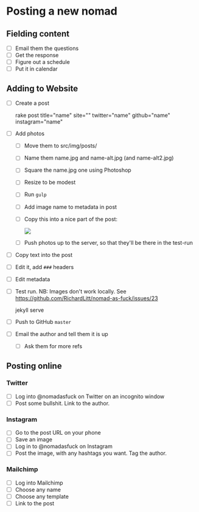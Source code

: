 # Posting a new nomad

## Fielding content

- [ ] Email them the questions
- [ ] Get the response
- [ ] Figure out a schedule
- [ ] Put it in calendar

## Adding to Website

- [ ] Create a post

    rake post title="name" site="" twitter="name" github="name" instagram="name"

- [ ] Add photos
  - [ ] Move them to src/img/posts/
  - [ ] Name them name.jpg and name-alt.jpg (and name-alt2.jpg)
  - [ ] Square the name.jpg one using Photoshop
  - [ ] Resize to be modest
  - [ ] Run `gulp`
  - [ ] Add image name to metadata in post
  - [ ] Copy this into a nice part of the post:

    <img src="{{ BASE_PATH }}/assets/img/posts/name-alt.jpg" class="inner-post-image" />

  - [ ] Push photos up to the server, so that they'll be there in the test-run
- [ ] Copy text into the post
- [ ] Edit it, add `###` headers
- [ ] Edit metadata
- [ ] Test run. NB: Images don't work locally. See https://github.com/RichardLitt/nomad-as-fuck/issues/23

    jekyll serve


- [ ] Push to GitHub `master`
- [ ] Email the author and tell them it is up
  - [ ] Ask them for more refs

## Posting online

### Twitter
- [ ] Log into @nomadasfuck on Twitter on an incognito window
- [ ] Post some bullshit. Link to the author.

### Instagram
- [ ] Go to the post URL on your phone
- [ ] Save an image
- [ ] Log in to @nomadasfuck on Instagram
- [ ] Post the image, with any hashtags you want. Tag the author.

### Mailchimp
- [ ] Log into Mailchimp
- [ ] Choose any name
- [ ] Choose any template
- [ ] Link to the post
